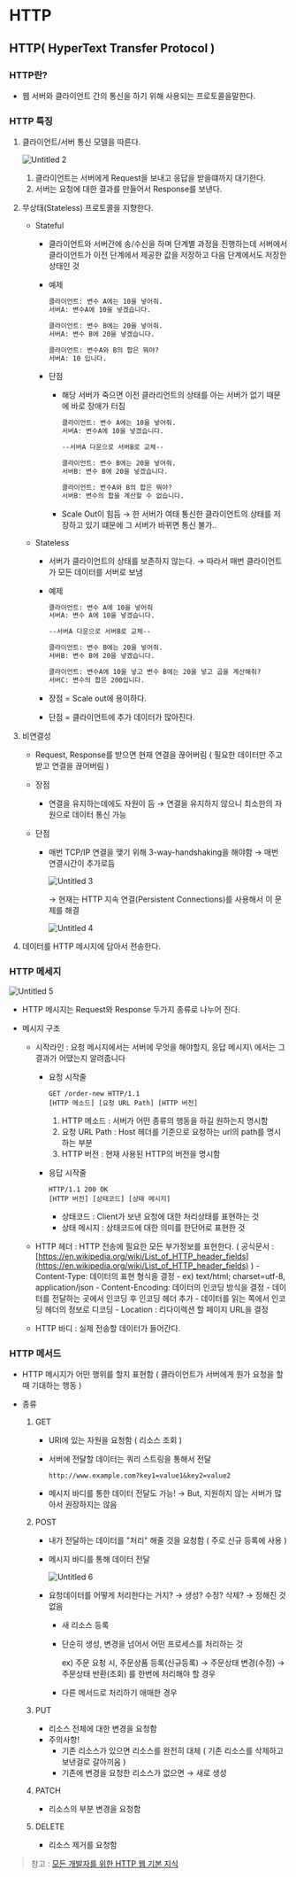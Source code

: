 # HTTP

## HTTP( HyperText Transfer Protocol )

### HTTP란?

- 웹 서버와 클라이언트 간의 통신을 하기 위해 사용되는 프로토콜을말한다.

### HTTP 특징

1. 클라이언트/서버 통신 모델을 따른다.

   ![Untitled 2](https://user-images.githubusercontent.com/78334008/129329247-52f977e4-a784-4177-977d-9de48b862009.png)

   1. 클라이언트는 서버에게 Request을 보내고 응답을 받을떄까지 대기한다.
   2. 서버는 요청에 대한 결과를 만들어서 Response를 보낸다.

2. 무상태(Stateless) 프로토콜을 지향한다.

   - Stateful

     - 클라이언트와 서버간에 송/수신을 하며 단계별 과정을 진행하는데
       서버에서 클라이언트가 이전 단계에서 제공한 값을 저장하고 다음 단계에서도 저장한 상태인 것
     - 예제

       ```markdown
       클라이언트: 변수 A에는 10을 넣어줘.
       서버A: 변수A에 10을 넣겠습니다.

       클라이언트: 변수 B에는 20을 넣어줘.
       서버A: 변수 B에 20을 넣겠습니다.

       클라이언트: 변수A와 B의 합은 뭐야?
       서버A: 10 입니다.
       ```

     - 단점

       - 해당 서버가 죽으면 이전 클라리언트의 상태를 아는 서버가 없기 때문에 바로 장애가 터짐

         ```markdown
         클라이언트: 변수 A에는 10을 넣어줘.
         서버A: 변수A에 10을 넣겠습니다.

         --서버A 다운으로 서버B로 교체--

         클라이언트: 변수 B에는 20을 넣어줘.
         서버B: 변수 B에 20을 넣겠습니다.

         클라이언트: 변수A와 B의 합은 뭐야?
         서버B: 변수의 합을 계산할 수 없습니다.
         ```

       - Scale Out이 힘듬 → 한 서버가 여태 통신한 클라이언트의 상태를 저장하고 있기 떄문에 그 서버가 바뀌면 통신 불가..

   - Stateless

     - 서버가 클라이언트의 상태를 보존하지 않는다. → 따라서 매번 클라이언트가 모든 데이터를 서버로 보냄
     - 예제

       ```markdown
       클라이언트: 변수 A에 10을 넣어줘
       서버A: 변수 A에 10을 넣겠습니다.

       --서버A 다운으로 서버B로 교체--

       클라이언트: 변수 B에는 20을 넣어줘.
       서버B: 변수 B에 20을 넣겠습니다.

       클라이언트: 변수A에 10을 넣고 변수 B에는 20을 넣고 곱을 계산해줘?
       서버C: 변수의 합은 200입니다.
       ```

     - 장점 = Scale out에 용이하다.
     - 단점 = 클라이언트에 추가 데이터가 많아진다.

3. 비연결성

   - Request, Response를 받으면 현재 연결을 끊어버림
     ( 필요한 데이터만 주고받고 연결을 끊어버림 )
   - 장점
     - 연결을 유지하는데에도 자원이 듬 → 연결을 유지하지 않으니 최소한의 자원으로 데이터 통신 가능
   - 단점

     - 매번 TCP/IP 연결을 맺기 위해 3-way-handshaking을 해야함 → 매번 연결시간이 추가로듬

       ![Untitled 3](https://user-images.githubusercontent.com/78334008/129329374-42a71713-cf8a-436a-9365-4de7120ad5f7.png)

       → 현재는 HTTP 지속 연결(Persistent Connections)를 사용해서 이 문제를 해결

       ![Untitled 4](https://user-images.githubusercontent.com/78334008/129329396-0577e76e-8497-418e-aadf-4778b10df5cb.png)

4. 데이터를 HTTP 메시지에 담아서 전송한다.

### HTTP 메세지

![Untitled 5](https://user-images.githubusercontent.com/78334008/129329447-8ac28e6c-abd6-4a5f-bbf9-2d6021d1e8ec.png)

- HTTP 메시지는 Request와 Response 두가지 종류로 나누어 진다.

- 메시지 구조

  - 시작라인 : 요청 메시지에서는 서버에 무엇을 해야할지, 응답 메시지\ 에서는 그 결과가 어땠는지 알려줍니다

    - 요청 시작줄

      ```
      GET /order-new HTTP/1.1
      [HTTP 메소드] [요청 URL Path] [HTTP 버전]
      ```

      1. HTTP 메소드 : 서버가 어떤 종류의 행동을 하길 원하는지 명시함
      2. 요청 URL Path : Host 헤더를 기준으로 요청하는 url의 path를 명시하는 부분
      3. HTTP 버전 : 현재 사용된 HTTP의 버전을 명시함

    - 응답 시작줄

      ```
      HTTP/1.1 200 OK
      [HTTP 버전] [상태코드] [상태 메시지]
      ```

      - 상태코드 : Client가 보낸 요청에 대한 처리상태를 표현하는 것
      - 상태 메시지 : 상태코드에 대한 의미를 한단어로 표현한 것

  - HTTP 헤더 : HTTP 전송에 필요한 모든 부가정보를 표현한다.
    ( 공식문서 : [https://en.wikipedia.org/wiki/List_of_HTTP_header_fields](https://en.wikipedia.org/wiki/List_of_HTTP_header_fields) ) - Content-Type: 데이터의 표현 형식을 결정 - ex) text/html; charset=utf-8, application/json - Content-Encoding: 데이터의 인코딩 방식을 결정 - 데이터를 전달하는 곳에서 인코딩 후 인코딩 헤더 추가 - 데이터를 읽는 쪽에서 인코딩 헤더의 정보로 디코딩 - Location : 리다이렉션 할 페이지 URL을 결정

  - HTTP 바디 : 실제 전송할 데이터가 들어간다.

### HTTP 메서드

- HTTP 메시지가 어떤 행위를 할지 표현함 ( 클라이언트가 서버에게 뭔가 요청을 할 때 기대하는 행동 )
- 종류

  1. GET

     - URI에 있는 자원을 요청함 ( 리소스 조회 )
     - 서버에 전달할 데이터는 쿼리 스트링을 통해서 전달

       ```
       http://www.example.com?key1=value1&key2=value2
       ```

     - 메시지 바디를 통한 데이터 전달도 가능! → But, 지원하지 않는 서버가 많아서 권장하지는 않음

  1. POST

     - 내가 전달하는 데이터를 "처리" 해줄 것을 요청함 ( 주로 신규 등록에 사용 )
     - 메시지 바디를 통해 데이터 전달

       ![Untitled 6](https://user-images.githubusercontent.com/78334008/129329541-497b3f69-c339-4564-919c-eaf9c7bb463c.png)

     - 요청데이터를 어떻게 처리한다는 거지? → 생성? 수정? 삭제? → 정해진 것 없음

       - 새 리소스 등록
       - 단순히 생성, 변경을 넘어서 어떤 프로세스를 처리하는 것

         ex) 주문 요청 시, 주문상품 등록(신규등록) → 주문상태 변경(수정) → 주문상태 반환(조회) 를 한번에 처리해야 할 경우

       - 다른 메서드로 처리하기 애매한 경우

  1. PUT

     - 리소스 전체에 대한 변경을 요청함
     - 주의사항!
       - 기존 리소스가 있으면 리소스를 완전히 대체
         ( 기존 리소스를 삭제하고 보낸걸로 갈아끼움 )
       - 기존에 변경을 요청한 리소스가 없으면 → 새로 생성

  1. PATCH

     - 리소스의 부분 변경을 요청함

  1. DELETE
     - 리소스 제거를 요청함

> 참고 : [모든 개발자를 위한 HTTP 웹 기본 지식](https://www.inflearn.com/course/http-%EC%9B%B9-%EB%84%A4%ED%8A%B8%EC%9B%8C%ED%81%AC/dashboard)
